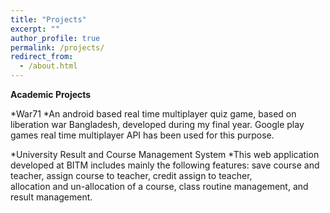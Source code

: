 ```yaml
---
title: "Projects"
excerpt: ""
author_profile: true
permalink: /projects/
redirect_from: 
  - /about.html
---
```


**Academic Projects**

*War71
  *An android based real time multiplayer quiz game, based on liberation war Bangladesh, developed during my final year. Google play games real time multiplayer 
   API has been used for this purpose.
  
*University Result and Course Management System
  *This web application developed at BITM includes mainly the following features: save course and teacher, assign course to teacher, credit assign to teacher,   
   allocation and un-allocation of a course, class routine management, and result management.

